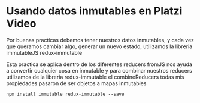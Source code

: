 # Usando datos inmutables en Platzi Video

Por buenas practicas debemos tener nuestros datos inmutables, y cada vez que queramos cambiar algo, generar un nuevo estado, utilizamos la libreria immutableJS redux-immutable

Esta practica se aplica dentro de los diferentes reducers
fromJS nos ayuda a convertir cualquier cosa en inmutable
y para combinar nuestros reducers utilizamos de la libreria redux-immutable el combineReducers
todas mis propiedades pasaron de ser objetos a mapas inmutables

`npm install immutable redux-immutable --save`